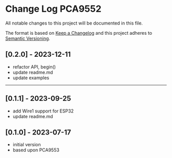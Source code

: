 # Change Log PCA9552

All notable changes to this project will be documented in this file.

The format is based on [Keep a Changelog](http://keepachangelog.com/)
and this project adheres to [Semantic Versioning](http://semver.org/).


## [0.2.0] - 2023-12-11
- refactor API, begin()
- update readme.md
- update examples

----

## [0.1.1] - 2023-09-25
- add Wire1 support for ESP32
- update readme.md


## [0.1.0] - 2023-07-17
- initial version
- based upon PCA9553


